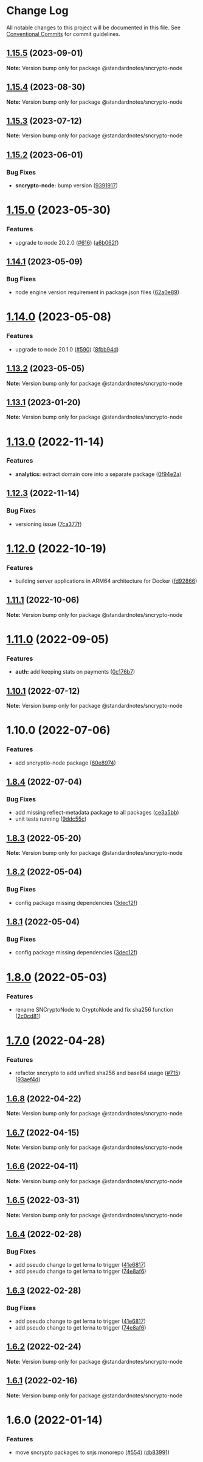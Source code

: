# Change Log

All notable changes to this project will be documented in this file.
See [Conventional Commits](https://conventionalcommits.org) for commit guidelines.

## [1.15.5](https://github.com/standardnotes/server/compare/@standardnotes/sncrypto-node@1.15.4...@standardnotes/sncrypto-node@1.15.5) (2023-09-01)

**Note:** Version bump only for package @standardnotes/sncrypto-node

## [1.15.4](https://github.com/standardnotes/server/compare/@standardnotes/sncrypto-node@1.15.3...@standardnotes/sncrypto-node@1.15.4) (2023-08-30)

**Note:** Version bump only for package @standardnotes/sncrypto-node

## [1.15.3](https://github.com/standardnotes/server/compare/@standardnotes/sncrypto-node@1.15.2...@standardnotes/sncrypto-node@1.15.3) (2023-07-12)

**Note:** Version bump only for package @standardnotes/sncrypto-node

## [1.15.2](https://github.com/standardnotes/server/compare/@standardnotes/sncrypto-node@1.15.0...@standardnotes/sncrypto-node@1.15.2) (2023-06-01)

### Bug Fixes

* **sncrypto-node:** bump version ([9391917](https://github.com/standardnotes/server/commit/9391917d0853798d66ef322bec093d1f153a13ae))

# [1.15.0](https://github.com/standardnotes/server/compare/@standardnotes/sncrypto-node@1.14.1...@standardnotes/sncrypto-node@1.15.0) (2023-05-30)

### Features

* upgrade to node 20.2.0 ([#616](https://github.com/standardnotes/server/issues/616)) ([a6b062f](https://github.com/standardnotes/server/commit/a6b062f638595537e1ece28bc79bded41d875e18))

## [1.14.1](https://github.com/standardnotes/server/compare/@standardnotes/sncrypto-node@1.14.0...@standardnotes/sncrypto-node@1.14.1) (2023-05-09)

### Bug Fixes

* node engine version requirement in package.json files ([62a0e89](https://github.com/standardnotes/server/commit/62a0e89748ab306566c4aa10b9dc0385fb0f1684))

# [1.14.0](https://github.com/standardnotes/server/compare/@standardnotes/sncrypto-node@1.13.2...@standardnotes/sncrypto-node@1.14.0) (2023-05-08)

### Features

* upgrade to node 20.1.0 ([#590](https://github.com/standardnotes/server/issues/590)) ([8fbb94d](https://github.com/standardnotes/server/commit/8fbb94d15ab664cca775ec71d51db465547c35ee))

## [1.13.2](https://github.com/standardnotes/server/compare/@standardnotes/sncrypto-node@1.13.1...@standardnotes/sncrypto-node@1.13.2) (2023-05-05)

**Note:** Version bump only for package @standardnotes/sncrypto-node

## [1.13.1](https://github.com/standardnotes/server/compare/@standardnotes/sncrypto-node@1.13.0...@standardnotes/sncrypto-node@1.13.1) (2023-01-20)

**Note:** Version bump only for package @standardnotes/sncrypto-node

# [1.13.0](https://github.com/standardnotes/server/compare/@standardnotes/sncrypto-node@1.12.3...@standardnotes/sncrypto-node@1.13.0) (2022-11-14)

### Features

* **analytics:** extract domain core into a separate package ([0f94e2a](https://github.com/standardnotes/server/commit/0f94e2ad0c8927733eac31f130cbe649dce765f9))

## [1.12.3](https://github.com/standardnotes/server/compare/@standardnotes/sncrypto-node@1.12.0...@standardnotes/sncrypto-node@1.12.3) (2022-11-14)

### Bug Fixes

* versioning issue ([7ca377f](https://github.com/standardnotes/server/commit/7ca377f1b889379e6a43a66c0134bf266763516d))

# [1.12.0](https://github.com/standardnotes/server/compare/@standardnotes/sncrypto-node@1.11.1...@standardnotes/sncrypto-node@1.12.0) (2022-10-19)

### Features

* building server applications in ARM64 architecture for Docker ([fd92866](https://github.com/standardnotes/server/commit/fd92866ba1a86b22769b23cc4c8387a83f87979a))

## [1.11.1](https://github.com/standardnotes/server/compare/@standardnotes/sncrypto-node@1.11.0...@standardnotes/sncrypto-node@1.11.1) (2022-10-06)

**Note:** Version bump only for package @standardnotes/sncrypto-node

# [1.11.0](https://github.com/standardnotes/server/compare/@standardnotes/sncrypto-node@1.10.1...@standardnotes/sncrypto-node@1.11.0) (2022-09-05)

### Features

* **auth:** add keeping stats on payments ([0c176b7](https://github.com/standardnotes/server/commit/0c176b70f8281e1e490224b9c7ab85f272a3d4e9))

## [1.10.1](https://github.com/standardnotes/server/compare/@standardnotes/sncrypto-node@1.10.0...@standardnotes/sncrypto-node@1.10.1) (2022-07-12)

**Note:** Version bump only for package @standardnotes/sncrypto-node

# 1.10.0 (2022-07-06)

### Features

* add sncryptio-node package ([60e8974](https://github.com/standardnotes/server/commit/60e8974580d498e7edf80813c32268a8bf7eda39))

## [1.8.4](https://github.com/standardnotes/snjs/compare/@standardnotes/sncrypto-node@1.8.3...@standardnotes/sncrypto-node@1.8.4) (2022-07-04)

### Bug Fixes

* add missing reflect-metadata package to all packages ([ce3a5bb](https://github.com/standardnotes/snjs/commit/ce3a5bbf3f1d2276ac4abc3eec3c6a44c8c3ba9b))
* unit tests running ([9ddc55c](https://github.com/standardnotes/snjs/commit/9ddc55c59c781e2bcc366304a6d0cc88d0e0865d))

## [1.8.3](https://github.com/standardnotes/snjs/compare/@standardnotes/sncrypto-node@1.8.2...@standardnotes/sncrypto-node@1.8.3) (2022-05-20)

**Note:** Version bump only for package @standardnotes/sncrypto-node

## [1.8.2](https://github.com/standardnotes/snjs/compare/@standardnotes/sncrypto-node@1.8.0...@standardnotes/sncrypto-node@1.8.2) (2022-05-04)

### Bug Fixes

* config package missing dependencies ([3dec12f](https://github.com/standardnotes/snjs/commit/3dec12fa4a83a8aed8419819eafb7c34795cb09f))

## [1.8.1](https://github.com/standardnotes/snjs/compare/@standardnotes/sncrypto-node@1.8.0...@standardnotes/sncrypto-node@1.8.1) (2022-05-04)

### Bug Fixes

* config package missing dependencies ([3dec12f](https://github.com/standardnotes/snjs/commit/3dec12fa4a83a8aed8419819eafb7c34795cb09f))

# [1.8.0](https://github.com/standardnotes/snjs/compare/@standardnotes/sncrypto-node@1.7.0...@standardnotes/sncrypto-node@1.8.0) (2022-05-03)

### Features

* rename SNCryptoNode to CryptoNode and fix sha256 function ([2c0cd81](https://github.com/standardnotes/snjs/commit/2c0cd81f952edfbe1f770534a269ddcaf9fa6678))

# [1.7.0](https://github.com/standardnotes/snjs/compare/@standardnotes/sncrypto-node@1.6.8...@standardnotes/sncrypto-node@1.7.0) (2022-04-28)

### Features

* refactor sncrypto to add unified sha256 and base64 usage  ([#715](https://github.com/standardnotes/snjs/issues/715)) ([93aef4d](https://github.com/standardnotes/snjs/commit/93aef4d39228a63f01aa90a88e5d28c3375ed707))

## [1.6.8](https://github.com/standardnotes/snjs/compare/@standardnotes/sncrypto-node@1.6.7...@standardnotes/sncrypto-node@1.6.8) (2022-04-22)

**Note:** Version bump only for package @standardnotes/sncrypto-node

## [1.6.7](https://github.com/standardnotes/snjs/compare/@standardnotes/sncrypto-node@1.6.6...@standardnotes/sncrypto-node@1.6.7) (2022-04-15)

**Note:** Version bump only for package @standardnotes/sncrypto-node

## [1.6.6](https://github.com/standardnotes/snjs/compare/@standardnotes/sncrypto-node@1.6.5...@standardnotes/sncrypto-node@1.6.6) (2022-04-11)

**Note:** Version bump only for package @standardnotes/sncrypto-node

## [1.6.5](https://github.com/standardnotes/snjs/compare/@standardnotes/sncrypto-node@1.6.4...@standardnotes/sncrypto-node@1.6.5) (2022-03-31)

**Note:** Version bump only for package @standardnotes/sncrypto-node

## [1.6.4](https://github.com/standardnotes/snjs/compare/@standardnotes/sncrypto-node@1.6.2...@standardnotes/sncrypto-node@1.6.4) (2022-02-28)

### Bug Fixes

* add pseudo change to get lerna to trigger ([41e6817](https://github.com/standardnotes/snjs/commit/41e6817bbf726b0932cdf16f58622328b9e42803))
* add pseudo change to get lerna to trigger ([74e8af6](https://github.com/standardnotes/snjs/commit/74e8af640e3d0b8c2f0fc7cf792f4e2cdf33b50c))

## [1.6.3](https://github.com/standardnotes/snjs/compare/@standardnotes/sncrypto-node@1.6.2...@standardnotes/sncrypto-node@1.6.3) (2022-02-28)

### Bug Fixes

* add pseudo change to get lerna to trigger ([41e6817](https://github.com/standardnotes/snjs/commit/41e6817bbf726b0932cdf16f58622328b9e42803))
* add pseudo change to get lerna to trigger ([74e8af6](https://github.com/standardnotes/snjs/commit/74e8af640e3d0b8c2f0fc7cf792f4e2cdf33b50c))

## [1.6.2](https://github.com/standardnotes/snjs/compare/@standardnotes/sncrypto-node@1.6.1...@standardnotes/sncrypto-node@1.6.2) (2022-02-24)

**Note:** Version bump only for package @standardnotes/sncrypto-node

## [1.6.1](https://github.com/standardnotes/snjs/compare/@standardnotes/sncrypto-node@1.6.0...@standardnotes/sncrypto-node@1.6.1) (2022-02-16)

**Note:** Version bump only for package @standardnotes/sncrypto-node

# 1.6.0 (2022-01-14)

### Features

* move sncrypto packages to snjs monorepo ([#554](https://github.com/standardnotes/snjs/issues/554)) ([db83991](https://github.com/standardnotes/snjs/commit/db8399190d9d10fdc31060568b836c62933fd525))
